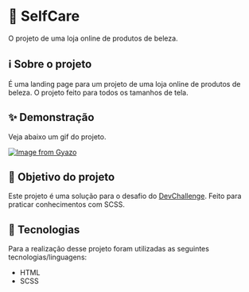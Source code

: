 # 💊 SelfCare

O projeto de uma loja online de produtos de beleza.

## ℹ Sobre o projeto

É uma landing page para um projeto de uma loja online de produtos de beleza. O projeto feito para todos os tamanhos de tela.

## ✨ Demonstração

Veja abaixo um gif do projeto.</br>

[![Image from Gyazo](https://i.gyazo.com/d598e7ab275d5dd04de7b5b58af2007e.gif)](https://gyazo.com/d598e7ab275d5dd04de7b5b58af2007e)

## 🎯 Objetivo do projeto

Este projeto é uma solução para o desafio do [DevChallenge](https://www.devchallenge.com.br/challenges/5f14fad2130a5d78f89d9642/details).
Feito para praticar conhecimentos com SCSS.

## 🤖 Tecnologias

Para a realização desse projeto foram utilizadas as seguintes tecnologias/linguagens:

- HTML
- SCSS
